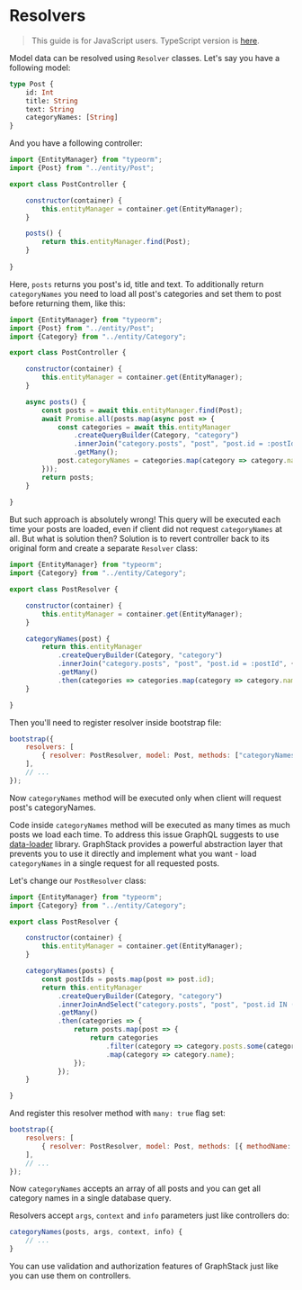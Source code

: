 # Resolvers

> This guide is for JavaScript users. TypeScript version is [here](../typescript/resolvers.md).

Model data can be resolved using `Resolver` classes. 
Let's say you have a following model:

```graphql
type Post {
    id: Int
    title: String
    text: String
    categoryNames: [String]
}
```

And you have a following controller:

```javascript
import {EntityManager} from "typeorm";
import {Post} from "../entity/Post";

export class PostController {

    constructor(container) {
        this.entityManager = container.get(EntityManager);
    }

    posts() {
        return this.entityManager.find(Post);
    }
    
}
```

Here, `posts` returns you post's id, title and text.
To additionally return `categoryNames` you need to load all post's categories and set them to post before returning them,
like this: 

```javascript
import {EntityManager} from "typeorm";
import {Post} from "../entity/Post";
import {Category} from "../entity/Category";

export class PostController {

    constructor(container) {
        this.entityManager = container.get(EntityManager);
    }

    async posts() {
        const posts = await this.entityManager.find(Post);
        await Promise.all(posts.map(async post => {
            const categories = await this.entityManager
                .createQueryBuilder(Category, "category")
                .innerJoin("category.posts", "post", "post.id = :postId", { postId: post.id })
                .getMany();
            post.categoryNames = categories.map(category => category.name);
        }));
        return posts;
    }
    
}
```

But such approach is absolutely wrong! This query will be executed each time your posts are loaded, 
even if client did not request `categoryNames` at all. 
But what is solution then? 
Solution is to revert controller back to its original form and create a separate `Resolver` class:

```javascript
import {EntityManager} from "typeorm";
import {Category} from "../entity/Category";

export class PostResolver {

    constructor(container) {
        this.entityManager = container.get(EntityManager);
    }

    categoryNames(post) {
        return this.entityManager
            .createQueryBuilder(Category, "category")
            .innerJoin("category.posts", "post", "post.id = :postId", { postId: post.id })
            .getMany()
            .then(categories => categories.map(category => category.name));
    }

}
```

Then you'll need to register resolver inside bootstrap file:

```javascript
bootstrap({
    resolvers: [
        { resolver: PostResolver, model: Post, methods: ["categoryNames"] },
    ],
    // ...
});
```

Now `categoryNames` method will be executed only when client will request post's categoryNames.

Code inside `categoryNames` method will be executed as many times as much posts we load each time.
To address this issue GraphQL suggests to use [data-loader](https://github.com/facebook/dataloader) library.
GraphStack provides a powerful abstraction layer that prevents you to use it directly and implement what you want - 
load `categoryNames` in a single request for all requested posts.

Let's change our `PostResolver` class:

```javascript
import {EntityManager} from "typeorm";
import {Category} from "../entity/Category";

export class PostResolver {

    constructor(container) {
        this.entityManager = container.get(EntityManager);
    }

    categoryNames(posts) {
        const postIds = posts.map(post => post.id);
        return this.entityManager
            .createQueryBuilder(Category, "category")
            .innerJoinAndSelect("category.posts", "post", "post.id IN (:...postIds)", { postIds })
            .getMany()
            .then(categories => {
                return posts.map(post => {
                    return categories
                        .filter(category => category.posts.some(categoryPost => categoryPost.id === post.id))
                        .map(category => category.name);
                });
            });
    }

}
```

And register this resolver method with `many: true` flag set:

```javascript
bootstrap({
    resolvers: [
        { resolver: PostResolver, model: Post, methods: [{ methodName: "categoryNames", many: true }] },
    ],
    // ...
});
```

Now `categoryNames` accepts an array of all posts and you can get all category names in a single database query.

Resolvers accept `args`, `context` and `info` parameters just like controllers do:

```javascript
categoryNames(posts, args, context, info) {
    // ...
}
```

You can use validation and authorization features of GraphStack just like you can use them on controllers.